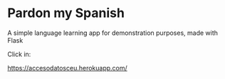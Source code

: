 # Pardon my Spanish
A simple language learning app for demonstration purposes, made with Flask 

Click in:

https://accesodatosceu.herokuapp.com/


